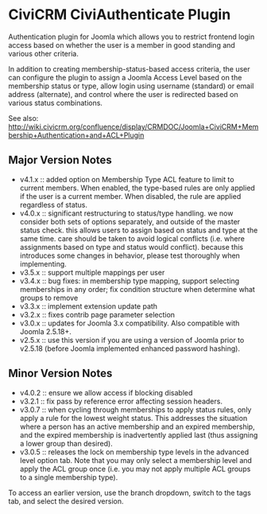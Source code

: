 CiviCRM CiviAuthenticate Plugin
===============================

Authentication plugin for Joomla which allows you to restrict frontend login access based on whether the user is a member in good standing and various other criteria.

In addition to creating membership-status-based access criteria, the user can configure the plugin to assign a Joomla Access Level based on the membership status or type, allow login using username (standard) or email address (alternate), and control where the user is redirected based on various status combinations.

See also: http://wiki.civicrm.org/confluence/display/CRMDOC/Joomla+CiviCRM+Membership+Authentication+and+ACL+Plugin

Major Version Notes
-------------

* v4.1.x :: added option on Membership Type ACL feature to limit to current members. When enabled, the type-based rules are only applied if the user is a current member. When disabled, the rule are applied regardless of status.
* v4.0.x :: significant restructuring to status/type handling. we now consider both sets of options separately, and outside of the master status check. this allows users to assign based on status and type at the same time. care should be taken to avoid logical conflicts (i.e. where assignments based on type and status would conflict). because this introduces some changes in behavior, please test thoroughly when implementing.
* v3.5.x :: support multiple mappings per user
* v3.4.x :: bug fixes: in membership type mapping, support selecting memberships in any order; fix condition structure when determine what groups to remove
* v3.3.x :: implement extension update path
* v3.2.x :: fixes contrib page parameter selection
* v3.0.x :: updates for Joomla 3.x compatibility. Also compatible with Joomla 2.5.18+.
* v2.5.x :: use this version if you are using a version of Joomla prior to v2.5.18 (before Joomla implemented enhanced password hashing).

Minor Version Notes
-------------

* v4.0.2 :: ensure we allow access if blocking disabled
* v3.2.1 :: fix pass by reference error affecting session headers.
* v3.0.7 :: when cycling through memberships to apply status rules, only apply a rule for the lowest weight status. This addresses the situation where a person has an active membership and an expired membership, and the expired membership is inadvertently applied last (thus assigning a lower group than desired).
* v3.0.5 :: releases the lock on membership type levels in the advanced level option tab. Note that you may only select a membership level and apply the ACL group once (i.e. you may not apply multiple ACL groups to a single membership type).

To access an earlier version, use the branch dropdown, switch to the tags tab, and select the desired version.

